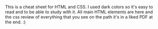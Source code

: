 This is a cheat sheet for HTML and CSS. I used dark colors so it's easy to read and to be able to study with it. 
All main HTML elements are here and the css review of everything that you see on the path it's in a liked PDF at the end. :) 